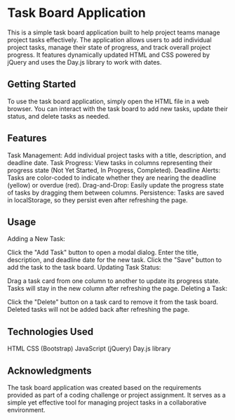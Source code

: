 # Task Board Application

This is a simple task board application built to help project teams manage project tasks effectively. The application allows users to add individual project tasks, manage their state of progress, and track overall project progress. It features dynamically updated HTML and CSS powered by jQuery and uses the Day.js library to work with dates.

## Getting Started

To use the task board application, simply open the HTML file in a web browser. You can interact with the task board to add new tasks, update their status, and delete tasks as needed.

## Features

Task Management: Add individual project tasks with a title, description, and deadline date.
Task Progress: View tasks in columns representing their progress state (Not Yet Started, In Progress, Completed).
Deadline Alerts: Tasks are color-coded to indicate whether they are nearing the deadline (yellow) or overdue (red).
Drag-and-Drop: Easily update the progress state of tasks by dragging them between columns.
Persistence: Tasks are saved in localStorage, so they persist even after refreshing the page.

## Usage

Adding a New Task:

Click the "Add Task" button to open a modal dialog.
Enter the title, description, and deadline date for the new task.
Click the "Save" button to add the task to the task board.
Updating Task Status:

Drag a task card from one column to another to update its progress state.
Tasks will stay in the new column after refreshing the page.
Deleting a Task:

Click the "Delete" button on a task card to remove it from the task board.
Deleted tasks will not be added back after refreshing the page.

## Technologies Used

HTML
CSS (Bootstrap)
JavaScript (jQuery)
Day.js library

## Acknowledgments

The task board application was created based on the requirements provided as part of a coding challenge or project assignment. It serves as a simple yet effective tool for managing project tasks in a collaborative environment.
